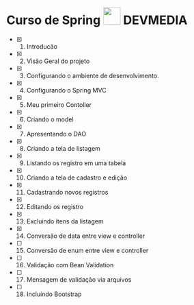 
# Curso de Spring  <img src="https://www.devmedia.com.br/favicon.png?w=112" height="40"> DEVMEDIA

- [X] 1. Introducão
- [X] 2. Visão Geral do projeto
- [X] 3. Configurando o ambiente de desenvolvimento. 
- [X] 4. Configurando o Spring MVC
- [X] 5. Meu primeiro Contoller
- [X] 6. Criando o model
- [X] 7. Apresentando o DAO
- [x] 8. Criando a tela de listagem
- [X] 9. Listando os registro em uma tabela 
- [X] 10. Criando a tela de cadastro e edição
- [X] 11. Cadastrando novos registros
- [X] 12. Editando os registro
- [X] 13. Excluindo itens da listagem
- [X] 14. Conversão de data entre view e controller
- [ ] 15. Conversão de enum entre view e controller
- [ ] 16. Validação com Bean Validation
- [ ] 17. Mensagem de validação via arquivos
- [ ] 18. Incluíndo Bootstrap
